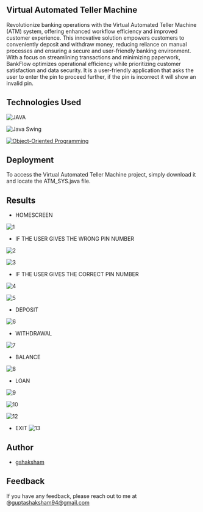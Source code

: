  ## Virtual Automated Teller Machine

Revolutionize banking operations with the Virtual Automated Teller Machine (ATM) system, offering enhanced workflow efficiency and improved customer experience. This innovative solution empowers customers to conveniently deposit and withdraw money, reducing reliance on manual processes and ensuring a secure and user-friendly banking environment. With a focus on streamlining transactions and minimizing paperwork, BankFlow optimizes operational efficiency while prioritizing customer satisfaction and data security.
It is a user-friendly application that asks the user to enter the pin to proceed further, if the pin is incorrect it will show an invalid pin.

## Technologies Used

![JAVA](https://img.shields.io/badge/Java-ED8B00?style=for-the-badge&logo=openjdk&logoColor=white)

![Java Swing](https://img.shields.io/badge/Java%20Swing-User%20Interface-orange.svg)

[![Object-Oriented Programming](https://img.shields.io/badge/OOPS-Java-blue.svg)](https://en.wikipedia.org/wiki/Object-oriented_programming)

## Deployment

To access the Virtual Automated Teller Machine project, simply download it and locate the ATM_SYS.java file.

## Results

- HOMESCREEN

![1](https://github.com/gshaksham/VIRTUAL-AUTOMATED-TELLER-MACHINE/assets/114429990/df051f07-0951-4569-8ef8-81539d6081a8)

- IF THE USER GIVES THE WRONG PIN NUMBER

![2](https://github.com/gshaksham/VIRTUAL-AUTOMATED-TELLER-MACHINE/assets/114429990/3409d25e-a785-4f88-82cb-25f0a1bcec9a)

![3](https://github.com/gshaksham/VIRTUAL-AUTOMATED-TELLER-MACHINE/assets/114429990/1619ed7f-47c6-440b-b04a-7f14cb3873ce)

- IF THE USER GIVES THE CORRECT PIN NUMBER
 
![4](https://github.com/gshaksham/VIRTUAL-AUTOMATED-TELLER-MACHINE/assets/114429990/6a7d7208-8163-492c-ad12-9193fcd84309)

![5](https://github.com/gshaksham/VIRTUAL-AUTOMATED-TELLER-MACHINE/assets/114429990/7aa83ccf-95f3-4166-9ae7-ccf8806ed7b9)

- DEPOSIT

![6](https://github.com/gshaksham/VIRTUAL-AUTOMATED-TELLER-MACHINE/assets/114429990/f46a12f5-623f-48e8-bb50-81815c38c3a1)

- WITHDRAWAL

![7](https://github.com/gshaksham/VIRTUAL-AUTOMATED-TELLER-MACHINE/assets/114429990/46f5d961-e52f-4a92-8f56-d394d1e7499e)

- BALANCE

![8](https://github.com/gshaksham/VIRTUAL-AUTOMATED-TELLER-MACHINE/assets/114429990/aa6dc8ee-fd57-48eb-acca-b5b67a0da2fa)

- LOAN 

![9](https://github.com/gshaksham/VIRTUAL-AUTOMATED-TELLER-MACHINE/assets/114429990/6ed9f03a-7fb8-44bf-a924-ea91a3ba7df0)

![10](https://github.com/gshaksham/VIRTUAL-AUTOMATED-TELLER-MACHINE/assets/114429990/cfd1726f-7f03-4e2c-a83e-4635334d7aa2)

![12](https://github.com/gshaksham/VIRTUAL-AUTOMATED-TELLER-MACHINE/assets/114429990/8f380dad-3e70-42a1-8621-fa270dd946b4)

- EXIT 
![13](https://github.com/gshaksham/VIRTUAL-AUTOMATED-TELLER-MACHINE/assets/114429990/5748be96-6656-43db-bef4-318e1d638c42)

## Author

- [gshaksham](https://github.com/gshaksham)

## Feedback

If you have any feedback, please reach out to me at @guptashaksham94@gmail.com
